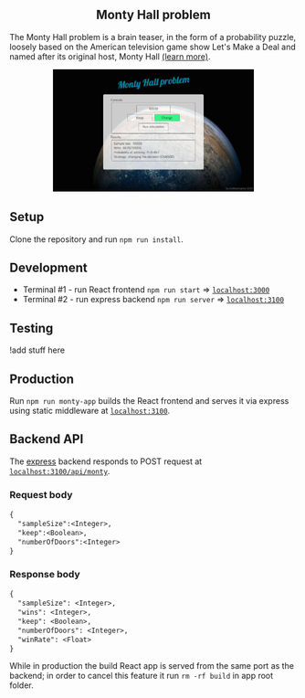 <h2 align="center">
  Monty Hall problem
</h2>

The Monty Hall problem is a brain teaser, in the form of a probability puzzle, loosely based on the American television game show Let's Make a Deal and named after its original host, Monty Hall [(learn more)](https://en.m.wikipedia.org/wiki/Monty_Hall_problem).

<p align="center">
  <img width="70%" src="monty-app-thumbnail.jpg"/>
</p>

## Setup

Clone the repository and run `npm run install`.

## Development
* Terminal #1 - run React frontend `npm run start` => [`localhost:3000`](http://localhost:3000)
* Terminal #2 - run express backend `npm run server` => [`localhost:3100`](http://localhost:3100)

## Testing

!add stuff here

## Production
Run `npm run monty-app` builds the React frontend and serves it via express using static middleware at [`localhost:3100`](http://localhost:3100).

## Backend API
The [express](https://expressjs.com/) backend responds to POST request at [`localhost:3100/api/monty`](http://localhost:3100/api/monty).
### Request body
```
{
  "sampleSize":<Integer>,
  "keep":<Boolean>,
  "numberOfDoors":<Integer>
}
```
### Response body
```
{
  "sampleSize": <Integer>,
  "wins": <Integer>,
  "keep": <Boolean>,
  "numberOfDoors": <Integer>,
  "winRate": <Float>
}
```
While in production the build React app is served from the same port as the backend; in order to cancel this feature it run `rm -rf build` in app root folder.